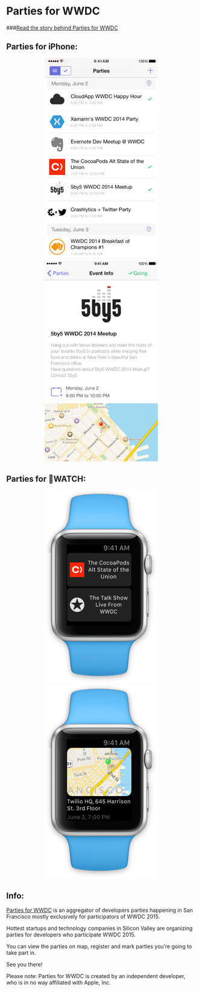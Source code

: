 Parties for WWDC
====

###[Read the story behind Parties for WWDC](https://medium.com/p/86d13d4cad7d)

## Parties for iPhone:
<p align="center">
  <img src="/Assets/screen1-6.png?raw=true" alt="Parties for iOS" width="300"/>
  <img src="/Assets/screen2-6.png?raw=true" alt="Parties for iOS" width="300"/>
</p>

## Parties for WATCH:
<p align="center">
  <img src="/Assets/watch1.png?raw=true" alt="Parties for Apple Watch" width="300"/>
  <img src="/Assets/watch2.png?raw=true" alt="Parties for Apple Watch" width="300"/>
</p>

## Info:
[Parties for WWDC](https://itunes.apple.com/us/app/parties-for-wwdc/id879924066?mt=8) is an aggregator of developers parties happening in San Francisco mostly exclusively for participators of WWDC 2015. 

Hottest startups and technology companies in Silicon Valley are organizing parties for developers who participate WWDC 2015. 

You can view the parties on map, register and mark parties you’re going to take part in. 

See you there! 

Please note: Parties for WWDC is created by an independent developer, who is in no way affiliated with Apple, Inc.
